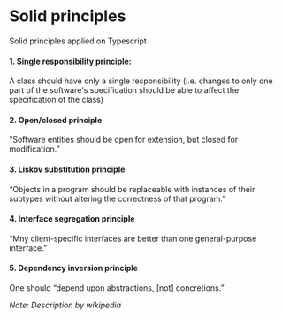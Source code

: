 # Solid principles
Solid principles applied on Typescript

#### 1. Single responsibility principle: 
A class should have only a single responsibility (i.e. changes to only one part of the software's specification should be able to affect the specification of the class)

#### 2. Open/closed principle
“Software entities should be open for extension, but closed for modification.”

#### 3. Liskov substitution principle
“Objects in a program should be replaceable with instances of their subtypes without altering the correctness of that program.”
	
#### 4. Interface segregation principle
“Mny client-specific interfaces are better than one general-purpose interface.”
	
#### 5. Dependency inversion principle
One should “depend upon abstractions, [not] concretions.”

*Note: Description by wikipedia*
